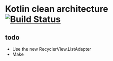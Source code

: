 # Kotlin clean architecture [![Build Status](https://www.bitrise.io/app/35d14cf57320cb6e/status.svg?token=RG2KZnBDMzafsenniT_zuA&branch=master)](https://www.bitrise.io/app/35d14cf57320cb6e)

## todo
- Use the new RecyclerView.ListAdapter
- Make
